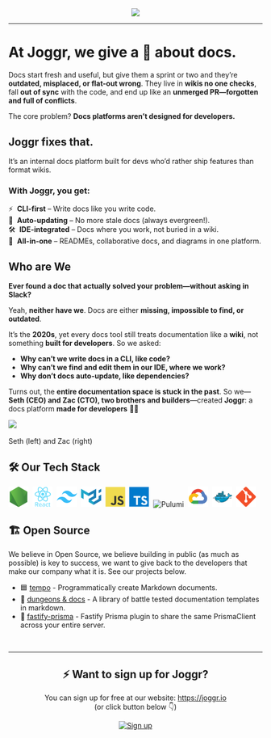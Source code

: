 <div>
    <p align="center">
        <img src="https://assets.joggr.io/github/github-banner-2.png" align="center" />
    </p>
    <hr>
</div>

# At Joggr, we give a 🦆 about docs.

Docs start fresh and useful, but give them a sprint or two and they’re **outdated, misplaced, or flat-out wrong**. They live in **wikis no one checks**, fall **out of sync** with the code, and end up like an **unmerged PR—forgotten and full of conflicts**.  

The core problem? **Docs platforms aren’t designed for developers.**   

## Joggr fixes that.  

It’s an internal docs platform built for devs who’d rather ship features than format wikis.  

### With Joggr, you get:

⚡️&nbsp;&nbsp;**CLI-first** – Write docs like you write code.  
🌲&nbsp;&nbsp;**Auto-updating** – No more stale docs (always evergreen!).  
🛠&nbsp;&nbsp;**IDE-integrated** – Docs where you work, not buried in a wiki.  
🔷&nbsp;&nbsp;**All-in-one** – READMEs, collaborative docs, and diagrams in one platform.  

## Who are We

**Ever found a doc that actually solved your problem—without asking in Slack?**  

Yeah, **neither have we**. Docs are either **missing, impossible to find, or outdated**.  

It’s the **2020s**, yet every docs tool still treats documentation like a **wiki**, not something **built for developers**. So we asked:  

- **Why can’t we write docs in a CLI, like code?**  
- **Why can’t we find and edit them in our IDE, where we work?**  
- **Why don’t docs auto-update, like dependencies?**  

Turns out, the **entire documentation space is stuck in the past**. So we—**Seth (CEO) and Zac (CTO), two brothers and builders**—created **Joggr**: a docs platform **made for developers** 🚀🚀  

<img src="https://assets.joggr.io/github/seth-zac-long-cropped.jpg" width="140" />

Seth (left) and Zac (right)

## 🛠 Our Tech Stack

<div>
  <img src="https://github.com/devicons/devicon/blob/master/icons/nodejs/nodejs-original.svg" title="NodeJS" alt="NodeJS" width="40" height="40"/>&nbsp;
  <img src="https://github.com/devicons/devicon/blob/master/icons/react/react-original-wordmark.svg" title="React" alt="React" width="40" height="40"/>&nbsp;
  <img src="https://github.com/devicons/devicon/blob/master/icons/tailwindcss/tailwindcss-original.svg" title="TailwindCSS" alt="TailwindCSS" width="40" height="40" />&nbsp;
  <img src="https://github.com/devicons/devicon/blob/master/icons/materialui/materialui-original.svg" title="Material UI" alt="Material UI" width="40" height="40"/>&nbsp;
  <img src="https://github.com/devicons/devicon/blob/master/icons/javascript/javascript-original.svg" title="JavaScript" alt="JavaScript" width="40" height="40"/>&nbsp;
  <img src="https://github.com/devicons/devicon/blob/master/icons/typescript/typescript-original.svg" title="TypeScript" alt="TypeScript" width="40" height="40"/>&nbsp;
  <img src="https://www.pulumi.com/logos/brand/avatar-on-white.svg" title="Pulumi" alt="Pulumi" width="40" height="40"/>&nbsp;
  <img src="https://github.com/devicons/devicon/blob/master/icons/googlecloud/googlecloud-original.svg" title="AWS" alt="AWS" width="40" height="40"/>&nbsp;
  <img src="https://github.com/devicons/devicon/blob/master/icons/docker/docker-original.svg" title="Docker" **alt="Docker" width="40" height="40"/>&nbsp;
  <img src="https://github.com/devicons/devicon/blob/master/icons/git/git-original.svg" title="Git" **alt="Git" width="40" height="40"/>&nbsp;
</div>

## 🏗️ Open Source

We believe in Open Source, we believe building in public (as much as possible) is key to success, we want to give back to the developers that make our company what it is. See our projects below.

* 🟦 [tempo](https://github.com/joggrdocs/tempo) - Programmatically create Markdown documents.
* 🏰 [dungeons & docs](https://github.com/joggrdocs/dungeons-and-docs) - A library of battle tested documentation templates in markdown.
* 🔼 [fastify-prisma](https://github.com/joggrdocs/fastify-prisma) - Fastify Prisma plugin to share the same PrismaClient across your entire server.

<!-- Signup footer -->
<br>
<hr>
<h2 align="center">
   ⚡️ Want to sign up for Joggr?
</h2>
<p align="center">
    You can sign up for free at our website:  <a href="https://www.joggr.io/signup?utm_source=github&utm_medium=org-readme&utm_campaign=static-docs">https://joggr.io</a><br>
    (or click button below 👇)
</p>
<p align="center">
  <a href="https://www.joggr.io/signup?utm_source=github&utm_medium=org-readme&utm_campaign=static-docs">
    <img src="https://assets.joggr.io/github/badges/signup-badge.svg" width="250px" alt="Sign up" />
  </a>
</p>
<br>

